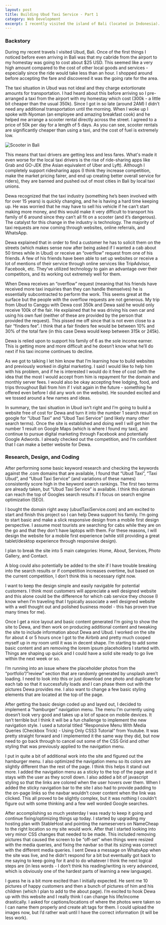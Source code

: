 ```yaml
---
layout: post
title: Building Ubud Taxi Service - Part 1
category: Web Development
excerpt: I recently visited the island of Bali (located in Indonesia). During my time there I met an awesome taxi driver named Dewa that was struggling to keep up with the changing technologies that his customers were using to arrange their transporation while in Bali. This interaction spurred me to create a website for Dewa to help him compete with the changing transporation landscape in Bali. Check out this post to learn more about the website I created and the process/technologies I used to get everything up and running.
---
```


<h3>Backstory</h3>
During my recent travels I visited Ubud, Bali. Once of the first things I noticed before even arriving in Bali was that my cabride from the airport to my homestay was going to cost about $25 USD. This seemed like a very high amount compared to the cost of other local goods and services - especially since the ride would take less than an hour. I shopped around before accepting the fare and discovered it was the going rate for the area. 

The taxi situation in Ubud was not ideal and they charge extortionate amounts for transportation. I had heard about this before arriving so I pre-arranged a taxi from the airport with my homestay which cost (300k - a little bit cheaper than the usual 350k). Since I got in so late (around 2AM) I didn’t need any additional transportation until the morning. When I woke up I spoke with Nyoman (an employee and amazing breakfast cook) and he helped me arrange a scooter rental directly across the street. I agreed to a price of 50k per day for a length of 5 days. As you can see, scooter rentals are significantly cheaper than using a taxi, and the cost of fuel is extremely low. 

<img class="blog-image" src="https://res.cloudinary.com/dls40gzte/image/upload/v1549195219/scooter_bali_oglmwh.jpg" alt="Scooter in Bali">

This means that taxi drivers are getting less and less fares. What's made it even worse for the local taxi drivers is the rise of ride-sharing apps like Grab and GO-JEK (the Asian equivalent of Uber and Lyft). Although I completely support ridesharing apps (I think they increase competition, make the market pricing fairer, and end up creating better overall service for riders), they are banned and pushed out of most cities in Bali by local taxi unions. 

Dewa recognized that the taxi industry (something he’s been involved with for over 15 years) is quickly changing, and he is having a hard time keeping up. He was worried that he may have to sell his vehicle if he can’t start making more money, and this would make it very difficult to transport his family of 6 around since they can’t all fit on a scooter (and it’s dangerous). The catalyst for this change in the industry is technology. The majority of taxi requests are now coming through websites, online referrals, and WhatsApp.

Dewa explained that in order to find a customer he has to solicit them on the streets (which makes sense now after being asked if I wanted a cab about 50 times while in Ubud) or receive an “overflow” request from one of his friends. A few of his friends have been able to set up websites or receive a lot of mentions of their service through online services like TripAdvisor, Facebook, etc. They’ve utilized technology to gain an advantage over their competitors, and its working out extremely well for them. 

When Dewa receives an “overflow” request (meaning that his friends have received more taxi inquiries than they can handle themselves) he is essentially subcontracted to perform the work. This seems great at the surface but the people with the overflow requests are not generous. My trip from Ubud to Canggu with Dewa cost 350k and Dewa said he would only receive 100k of the fair. He explained that he was driving his own car and using his own fuel (neither of these are provided by the person that provided the request). This pissed me off since that is not even close to a fair “finders fee”. I think that a fair finders fee would be between 10% and 30% of the total fare (in this case Dewa would keep between 315k or 245k).  

Dewa is relied upon to support his family of 6 as the sole income earner. This is getting more and more difficult and he doesn’t know what he’ll do next if his taxi income continues to decline. 

As we got to talking I let him know that I’m learning how to build websites and previously worked in digital marketing. I said I would like to help him with his problem, and if he is interested I would do it free of cost (with the idea that the most I would accept from him is repayment for the domain and monthly server fees. I would also be okay accepting free lodging, food, and trips throughout Bali from him if I visit again in the future - something he offered even before I did any work on the website). He sounded excited and we tossed around a few names and ideas. 

In summary, the taxi situation in Ubud isn’t right and I’m going to build a website free of cost for Dewa and turn it into the number 1 search result on google for “Ubud Taxi” and “Ubud Taxi Service” (and likely many other search terms). Once the site is established and doing well I will get him the number 1 result on Google Maps (which is where I found my taxi), and continue to pursue digital marketing through Facebook and potentially Google Adwords. I already checked out the competition, and I’m confident that I can make a better website for Dewa. 


<h3>Research, Design, and Coding</h3>

After performing some basic keyword research and checking the keywords against the .com domains that are available, I found that “Ubud Taxi”, “Taxi Ubud”, and “Ubud Taxi Service” (and variations of these names) consistently score high in the keyword search rankings. The first two terms are already taken, but “Ubud Taxi Service” is available. I think this domain can reach the top of Googles search results if I focus on search engine optimization (SEO). 

I bought the domain right away (ubudTaxiService.com) and am excited to start and finish this project so I can help Dewa support his family. I’m going to start basic and make a slick responsive design from a mobile first design perspective. I assume most tourists are searching for cabs while they are on the go and that they don’t have laptops with them. For these reasons, I will design the website for a mobile first experience (while still providing a great tablet/desktop experience through responsive design). 

I plan to break the site into 5 main categories: Home, About, Services, Photo Gallery, and Contact. 

A blog could also potentially be added to the site if I have trouble breaking into the search results or if competition increases overtime, but based on the current competition, I don’t think this is necessary right now. 

I want to keep the design simple and easily navigable for potential customers. I think most customers will appreciate a well designed website and this alone could be the difference for which cab service they choose (I know when I’m traveling that I typically associate a well designed website with a well thought out and polished business model - this has proven true many times for me). 

Once I get a nice layout and basic content generated I’m going to show the site to Dewa, and then work on producing additional content and tweaking the site to include information about Dewa and Ubud. I worked on the site for about 4 or 5 hours once I got to the Airbnb and pretty much cooped myself up in my room until it was in decent shape. I’m starting to add some basic content and am removing the lorem ipsum placeholders I started with. Things are shaping up quick and I could have a solid site ready to go live within the next week or so. 

I’m running into an issue where the placeholder photos from the “portfolio”/”review” section that are randomly generated by unsplash aren’t loading. I need to look into this or just download one photo and duplicate for each tab so that it successfully loads and I can phase them out with the pictures Dewa provides me. I also want to change a few basic styling elements that are located at the top of the page. 

After getting the basic design coded up and layed out, I decided to implement a “hamburger” navigation menu. The menu I’m currently using doesn’t look very good and takes up a lot of space on mobile devices. It isn’t terrible but I think it will be a fun challenge to implement the new navigation style. I used a tutorial titled “Responsive Menu With Media Queries (Checkbox Trick) - Using Only CSS3 Tutorial“ from Youtube. It was pretty straight forward and I implemented it the same way they did, but now need to go back through to cancel out some of the CSS Grid and other styling that was previously applied to the navigation menu. 

I put in quite a bit of additional work into the site and figured out the hamburger menu. I also optimized the navigation menu so its colors are slightly different than the rest of the page. I think this helps it stand out more. I added the navigation menu as a sticky to the top of the page and it stays with the user as they scroll down. I also added a bit of javascript styling so that the links are colored when the user hovers over them. When I added the sticky navigation bar to the site I also had to provide padding to the on-page links so the navbar wouldn’t cover content when the link was clicked. This all proved to be slightly complex, but it was nothing I couldn’t figure out with some thinking and a few well worded Google searches. 

After accomplishing so much yesterday I was ready to keep it going and continue fixing/optimizing things up today. I started by upgrading my hosting plan with StableHost and pointing the nameservers on NameCheap to the right location so my site would work. After that I started looking into very minor CSS changes that needed to be made. This included removing pictures that caused the screen to be “off-set” when things were resized with the media queries, and fixing the navbar so that its sizing was correct with the different media queries. I sent Dewa a message on WhatsApp when the site was live, and he didn’t respond for a bit but eventually got back to me saying to keep going for it and to do whatever I think the next logical steps are (in less words - I don’t think his reading/writing is very advanced, which is obviously one of the hardest parts of learning a new language). 

I guess he is a bit more excited than I initially expected. He sent me 10 pictures of happy customers and then a bunch of pictures of him and his children (which I plan to add to the about page). I’m excited to hook Dewa up with this website and I really think I can change his life/income drastically. I asked for captions/locations of where the photos were taken so I can name them properly and create alt tags for them. I could upload the images now, but I’d rather wait until I have the correct information (it will be less work). 